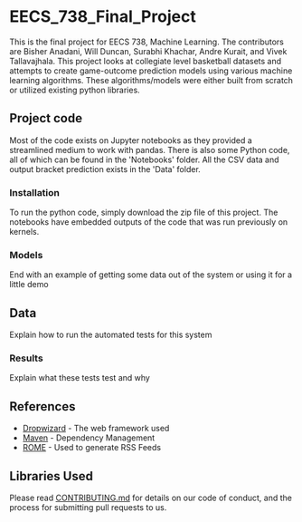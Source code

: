 # EECS_738_Final_Project

This is the final project for EECS 738, Machine Learning. The contributors are Bisher Anadani, Will Duncan, Surabhi Khachar, Andre Kurait, and Vivek Tallavajhala. This project looks at collegiate level basketball datasets and attempts to create game-outcome prediction models using various machine learning algorithms. These algorithms/models were either built from scratch or utilized existing python libraries.

## Project code

Most of the code exists on Jupyter notebooks as they provided a streamlined medium to work with pandas. There is also some Python code, all of which can be found in the 'Notebooks' folder. All the CSV data and output bracket prediction exists in the 'Data' folder.

### Installation

To run the python code, simply download the zip file of this project. The notebooks have embedded outputs of the code that was run previously on kernels.

### Models

End with an example of getting some data out of the system or using it for a little demo

## Data

Explain how to run the automated tests for this system

### Results

Explain what these tests test and why

## References

* [Dropwizard](http://www.dropwizard.io/1.0.2/docs/) - The web framework used
* [Maven](https://maven.apache.org/) - Dependency Management
* [ROME](https://rometools.github.io/rome/) - Used to generate RSS Feeds

## Libraries Used

Please read [CONTRIBUTING.md](https://gist.github.com/PurpleBooth/b24679402957c63ec426) for details on our code of conduct, and the process for submitting pull requests to us.
